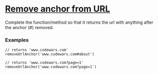 # [Remove anchor from URL](https://www.codewars.com/kata/51f2b4448cadf20ed0000386) #

Complete the function/method so that it returns the url with anything after the anchor (#) removed.

### Examples ###

    // returns 'www.codewars.com'
    removeUrlAnchor('www.codewars.com#about')

    // returns 'www.codewars.com?page=1' 
    removeUrlAnchor('www.codewars.com?page=1')
